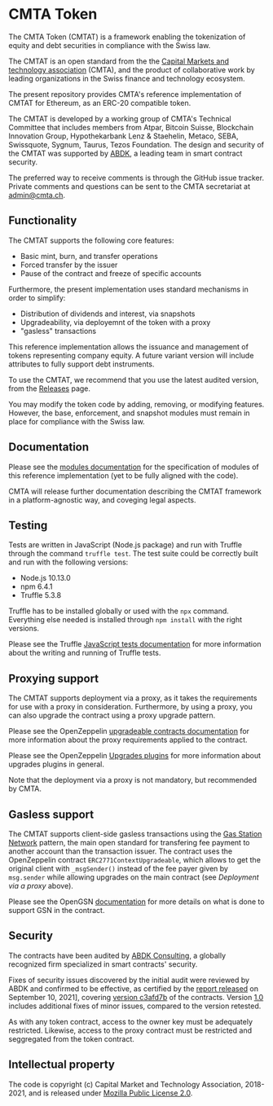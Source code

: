 # CMTA Token 

The CMTA Token (CMTAT) is a framework enabling the tokenization of
equity and debt securities in compliance with the Swiss law.

The CMTAT is an open standard from the the [Capital Markets and
technology association](http://www.cmta.ch/) (CMTA), and the product of
collaborative work by leading organizations in the Swiss finance and
technology ecosystem.

The present repository provides CMTA's reference implementation of CMTAT
for Ethereum, as an ERC-20 compatible token.

The CMTAT is developed by a working group of CMTA's Technical Committee
that includes members from Atpar, Bitcoin Suisse, Blockchain Innovation
Group, Hypothekarbank Lenz & Staehelin, Metaco, SEBA, Swissquote,
Sygnum, Taurus, Tezos Foundation.
The design and security of the CMTAT was supported by
[ABDK](https://abdk.consulting/), a leading team in smart contract
security.

The preferred way to receive comments is through the GitHub issue
tracker.  Private comments and questions can be sent to the CMTA secretariat 
at <a href="mailto:admin@cmta.ch">admin@cmta.ch</a>.

## Functionality

The CMTAT supports the following core features:

* Basic mint, burn, and transfer operations
* Forced transfer by the issuer 
* Pause of the contract and freeze of specific accounts

Furthermore, the present implementation uses standard mechanisms in order to simplify:

* Distribution of dividends and interest, via snapshots
* Upgradeability, via deployemnt of the token with a proxy
* "gasless" transactions

This reference implementation allows the issuance and management of
tokens representing company equity.
A future variant version will include attributes to fully support debt
instruments.

To use the CMTAT, we recommend that you use the latest audited version,
from the [Releases](https://github.com/CMTA/CMTAT/releases) page.

You may modify the token code by adding, removing, or modifying
features. However, the base, enforcement, and snapshot modules must
remain in place for compliance with the Swiss law.

## Documentation

Please see the [modules documentation](doc/modules) for the
specification of modules of this reference implementation (yet to be
fully aligned with the code).

CMTA will release further documentation describing the CMTAT framework
in a platform-agnostic way, and coveging legal aspects.


## Testing

Tests are written in JavaScript (Node.js package) and run with Truffle through the command `truffle test`. 
The test suite could be correctly built and run with the following versions: 

* Node.js 10.13.0
* npm 6.4.1
* Truffle 5.3.8

Truffle has to be installed globally or used with the `npx` command.
Everything else needed is installed through `npm install` with the right
versions.

Please see the Truffle [JavaScript tests
documentation](https://www.trufflesuite.com/docs/truffle/testing/writing-tests-in-javascript)
for more information about the writing and running of Truffle tests.

## Proxying support

The CMTAT supports deployment via a proxy, as it takes the requirements
for use with a proxy in consideration.  Furthermore, by using a proxy,
you can also upgrade the contract using a proxy upgrade pattern.

Please see the OpenZeppelin [upgradeable contracts
documentation](https://docs.openzeppelin.com/upgrades-plugins/1.x/writing-upgradeable)
for more information about the proxy requirements applied to the
contract.

Please see the OpenZeppelin [Upgrades
plugins](https://docs.openzeppelin.com/upgrades-plugins/1.x/) for more
information about upgrades plugins in general.

Note that the deployment via a proxy is not mandatory, but recommended by CMTA.

## Gasless support

The CMTAT supports client-side gasless transactions using the [Gas
Station Network](https://docs.opengsn.org/#the-problem) pattern, the
main open standard for transfering fee payment to another account than
the transaction issuer. The contract uses the OpenZeppelin contract
`ERC2771ContextUpgradeable`, which allows to get the original client
with `_msgSender()` instead of the fee payer given by `msg.sender` while
allowing upgrades on the main contract (see *Deployment via a proxy*
above).

Please see the OpenGSN
[documentation](https://docs.opengsn.org/contracts/#receiving-a-relayed-call)
for more details on what is done to support GSN in the contract.

## Security 

The contracts have been audited by [ABDK
Consulting](https://www.abdk.consulting/), a globally recognized
firm specialized in smart contracts' security.

Fixes of security issues discovered by the initial audit were reviewed
by ABDK and confirmed to be effective, as certified by the [report
released](doc/audits/ABDK-CMTAT-audit-20210910.pdf) on September 10, 2021],
covering [version
c3afd7b](https://github.com/CMTA/CMTAT/tree/c3afd7b4a2ade160c9b581adb7a44896bfc7aaea)
of the contracts.
Version [1.0](https://github.com/CMTA/CMTAT/releases) includes
additional fixes of minor issues, compared to the version retested.


As with any token contract, access to the owner key must be adequately
restricted.
Likewise, access to the proxy contract must be restricted and
seggregated from the token contract.


## Intellectual property

The code is copyright (c) Capital Market and Technology Association,
2018-2021, and is released under [Mozilla Public License
2.0](./LICENSE.md).


